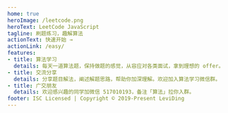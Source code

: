```yaml
---
home: true
heroImage: /leetcode.png
heroText: LeetCode JavaScript
tagline: 刷题练习，趣解算法
actionText: 快速开始 →
actionLink: /easy/
features:
- title: 算法学习
  details: 每天一道算法题，保持做题的感觉，从容应对各类面试，拿到理想的 offer。
- title: 交流分享
  details: 分享题目解法，阐述解题思路，帮助你加深理解。欢迎加入算法学习微信群。
- title: 广交朋友
  details: 欢迎感兴趣的同学加微信 517010193，备注「算法」拉你入群。
footer: ISC Licensed | Copyright © 2019-Present LeviDing
---
```

